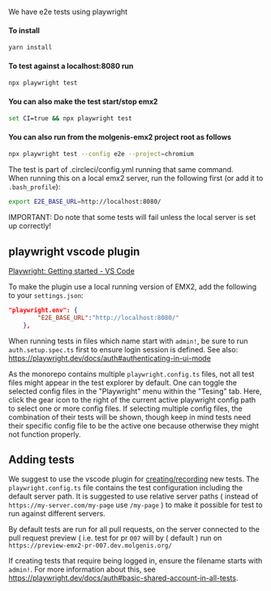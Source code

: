 We have e2e tests using playwright

#### To install
```bash
yarn install
```

#### To test against a localhost:8080 run
```bash
npx playwright test
```

#### You can also make the test start/stop emx2
```bash
set CI=true && npx playwright test
```

#### You can also run from the molgenis-emx2 project root as follows
```bash
npx playwright test --config e2e --project=chromium
```

The test is part of .circleci/config.yml running that same command.  
When running this on a local emx2 server, run the following first (or add it to `.bash_profile`):
```bash
export E2E_BASE_URL=http://localhost:8080/
```
IMPORTANT: Do note that some tests will fail unless the local server is set up correctly!

## playwright vscode plugin

[Playwright: Getting started - VS Code](https://playwright.dev/docs/getting-started-vscode)

To make the plugin use a local running version of EMX2, add the following to your `settings.json`:

```json
"playwright.env": {
        "E2E_BASE_URL":"http://localhost:8080/"
    }, 
```

When running tests in files which name start with `admin!`, be sure to run `auth.setup.spec.ts` first to ensure login session is defined. See also: https://playwright.dev/docs/auth#authenticating-in-ui-mode

As the monorepo contains multiple `playwright.config.ts` files, not all test files might appear in the test explorer by default. One can toggle the selected config files in the "Playwright" menu within the "Tesing" tab. Here, click the gear icon to the right of the current active playwright config path to select one or more config files. If selecting multiple config files, the combination of their tests will be shown, though keep in mind tests need their specific config file to be the active one because otherwise they might not function properly.

## Adding tests

We suggest to use the vscode plugin for [creating/recording](https://playwright.dev/docs/codegen) new tests. The `playwright.config.ts` file contains the test configuration including the default server path. It is suggested to use relative server paths ( instead of `https://my-server.com/my-page` use `/my-page` ) to make it possible for test to run against different servers.

By default tests are run for all pull requests, on the server connected to the pull request preview ( i.e. test for pr `007` will  by ( default ) run on `https://preview-emx2-pr-007.dev.molgenis.org/`

If creating tests that require being logged in, ensure the filename starts with `admin!`. For more information about this, see https://playwright.dev/docs/auth#basic-shared-account-in-all-tests.
